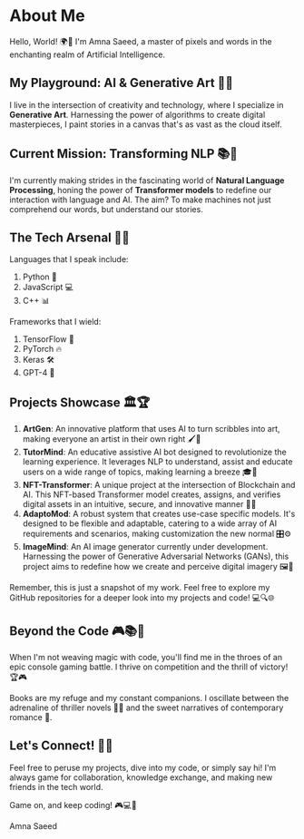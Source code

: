 # About Me

Hello, World! 🌍👋 I'm Amna Saeed, a master of pixels and words in the enchanting realm of Artificial Intelligence.

## My Playground: AI & Generative Art 🎨🤖

I live in the intersection of creativity and technology, where I specialize in **Generative Art**. Harnessing the power of algorithms to create digital masterpieces, I paint stories in a canvas that's as vast as the cloud itself. 

## Current Mission: Transforming NLP 📚🤯

I'm currently making strides in the fascinating world of **Natural Language Processing**, honing the power of **Transformer models** to redefine our interaction with language and AI. The aim? To make machines not just comprehend our words, but understand our stories.

## The Tech Arsenal 🔧🚀

Languages that I speak include:
1. Python 🐍
2. JavaScript 💻
3. C++ 📊

Frameworks that I wield:
1. TensorFlow 🧠
2. PyTorch 🔥
3. Keras 🛠️
4. GPT-4 🤯

## Projects Showcase 🏛️🏆

1. **ArtGen**: An innovative platform that uses AI to turn scribbles into art, making everyone an artist in their own right 🖌️🎨
2. **TutorMind**: An educative assistive AI bot designed to revolutionize the learning experience. It leverages NLP to understand, assist and educate users on a wide range of topics, making learning a breeze 🎓🧠
3. **NFT-Transformer**: A unique project at the intersection of Blockchain and AI. This NFT-based Transformer model creates, assigns, and verifies digital assets in an intuitive, secure, and innovative manner 💎🔗
4. **AdaptoMod**: A robust system that creates use-case specific models. It's designed to be flexible and adaptable, catering to a wide array of AI requirements and scenarios, making customization the new normal 🎛️⚙️
5. **ImageMind**: An AI image generator currently under development. Harnessing the power of Generative Adversarial Networks (GANs), this project aims to redefine how we create and perceive digital imagery 🖼️🤖

Remember, this is just a snapshot of my work. Feel free to explore my GitHub repositories for a deeper look into my projects and code! 💻🔍🌐

## Beyond the Code 🎮📚💖

When I'm not weaving magic with code, you'll find me in the throes of an epic console gaming battle. I thrive on competition and the thrill of victory! 🏆🎮

Books are my refuge and my constant companions. I oscillate between the adrenaline of thriller novels 🕵️‍♀️ and the sweet narratives of contemporary romance 💖. 

## Let's Connect! 🤝🌐

Feel free to peruse my projects, dive into my code, or simply say hi! I'm always game for collaboration, knowledge exchange, and making new friends in the tech world. 

Game on, and keep coding! 🎮💻💖

Amna Saeed
